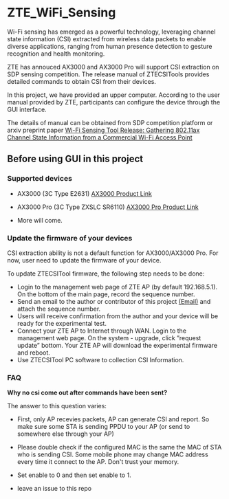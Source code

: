 # ZTE_WiFi_Sensing

Wi-Fi sensing has emerged as a powerful technology, leveraging channel state information (CSI) extracted from
wireless data packets to enable diverse applications, ranging from human presence detection to gesture recognition and health monitoring.

ZTE has annouced AX3000 and AX3000 Pro will support CSI extraction on SDP sensing competition. The release manual of ZTECSITools provides detailed commands to obtain CSI from their devices. 

In this project, we have provided an upper computer. According to the user manual provided by ZTE, participants can configure the device through the GUI interface.

The details of manual can be obtained from SDP competition platform or arxiv preprint paper [Wi-Fi Sensing Tool Release: Gathering 802.11ax Channel State Information from a Commercial Wi-Fi Access Point](https://arxiv.org/pdf/2506.16957)

## Before using GUI in this project

### Supported devices
- AX3000 (3C Type E2631) [AX3000 Product Link](https://item.jd.com/100022746195.html)

- AX3000 Pro (3C Type ZXSLC SR6110) [AX3000 Pro Product Link](https://item.jd.com/100071901001.html)

- More will come.

### Update the firmware of your devices

CSI extraction ability is not a default function for AX3000/AX3000 Pro. For now, user need to update the firmware of your device. 

To update ZTECSITool firmware, the following step needs
to be done:


- Login to the management web page of ZTE AP (by
default 192.168.5.1). On the bottom of the main page,
record the sequence number.
- Send an email to the author or contributor of this project [(Email)](zs.wang.prc@gmail.com) and attach
the sequence number.
- Users will receive confirmation from the author and your
device will be ready for the experimental test.
- Connect your ZTE AP to Internet through WAN. Login
to the management web page. On the system - upgrade,
click ”request update” bottom. Your ZTE AP will download the experimental firmware and reboot.
- Use ZTECSITool PC software to collection CSI Information.

### FAQ

**Why no csi come out after commands have been sent?**

The answer to this question varies:

- First, only AP recevies packets, AP can generate CSI and report. So make sure some STA is sending PPDU to your AP (or send to somewhere else through your AP)

- Please double check if the configured MAC is the same the MAC of STA who is sending CSI. Some mobile phone may change MAC address every time it connect to the AP. Don't trust your memory.

- Set enable to 0 and then set enable to 1. 

- leave an issue to this repo


